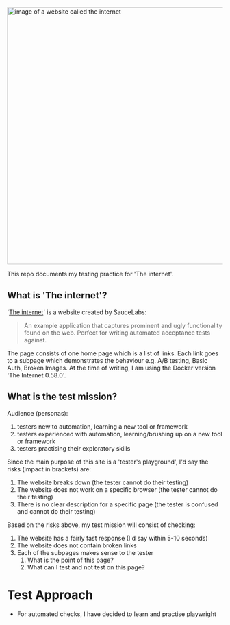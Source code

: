 <img width="600" alt="image of a website called the internet" src="https://github.com/p2635/playwright-the-internet/assets/4522927/f00d2e25-58c8-48fa-92cd-3f8dd8878635">

This repo documents my testing practice for 'The internet'.

## What is 'The internet'?

'[The internet](https://github.com/saucelabs/the-internet)' is a website created by SauceLabs:

> An example application that captures prominent and ugly functionality found on the web. Perfect for writing automated acceptance tests against.

The page consists of one home page which is a list of links. Each link goes to a subpage which demonstrates the behaviour e.g. A/B testing, Basic Auth, Broken Images. At the time of writing, I am using the Docker version 'The Internet 0.58.0'.

## What is the test mission?

Audience (personas):

1. testers new to automation, learning a new tool or framework
2. testers experienced with automation, learning/brushing up on a new tool or framework
3. testers practising their exploratory skills

Since the main purpose of this site is a 'tester's playground', I'd say the risks (impact in brackets) are:

1. The website breaks down (the tester cannot do their testing)
2. The website does not work on a specific browser (the tester cannot do their testing)
3. There is no clear description for a specific page (the tester is confused and cannot do their testing)

Based on the risks above, my test mission will consist of checking:

1. The website has a fairly fast response (I'd say within 5-10 seconds)
2. The website does not contain broken links
3. Each of the subpages makes sense to the tester
   1. What is the point of this page?
   2. What can I test and not test on this page?

# Test Approach

- For automated checks, I have decided to learn and practise playwright
